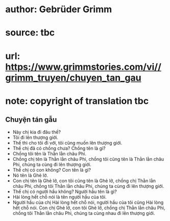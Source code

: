 # author: Gebrüder Grimm
# source: tbc
# url: https://www.grimmstories.com/vi//grimm_truyen/chuyen_tan_gau
# note: copyright of translation tbc

## Chuyện tán gẫu 

- Này chị kia đi đâu thế?
- Tôi đi lên thượng giới.
- Thế thì cho tôi đi với, tôi cũng muốn lên thượng giới.
- Thế chị đã có chồng chưa? Chồng tên là gì?
- Chồng tôi tên là Thằn lằn châu Phi.
- Chồng chị tên là Thằn lằn châu Phi, chồng tôi cũng tên là Thằn lằn
châu Phi, chúng ta cùng đi lên thượng giới.
- Thế chị có con không? Con tên là gì?
- Nó tên là Ghẻ lở.
- Con chị tên là Ghẻ lở, con tôi cũng tên là Ghẻ lở, chồng chị Thằn lằn
châu Phi, chồng tôi Thằn lằn châu Phi, chúng ta cùng đi lên thượng
giới.
- Thế chị có người hầu không? Người hầu tên là gì?
- Hài lòng hết chỗ nói là tên người hầu của tôi.
- Người hầu của chị Hài lòng hết chỗ nói, người hầu của tôi cũng Hài
lòng hết chỗ nói. Con chị Ghẻ lở, con tôi Ghẻ lở, chồng chị Thằn lằn
châu Phi, chồng tôi Thằn lằn châu Phi, chúng ta cùng nhau đi lên thượng
giới.
